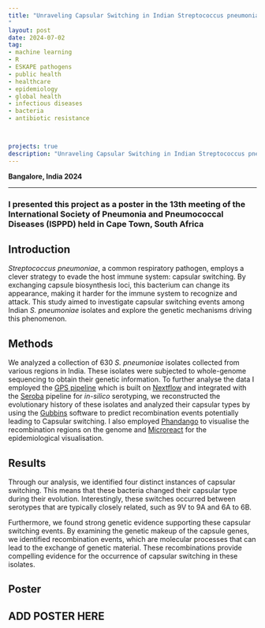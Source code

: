 ```yaml
---
title: "Unraveling Capsular Switching in Indian Streptococcus pneumoniae Isolates
"
layout: post
date: 2024-07-02
tag:
- machine learning
- R
- ESKAPE pathogens
- public health
- healthcare
- epidemiology
- global health
- infectious diseases
- bacteria
- antibiotic resistance



projects: true
description: "Unraveling Capsular Switching in Indian Streptococcus pneumoniae Isolates"
---
```


**Bangalore, India 2024**

---
### I presented this project as a poster in the 13th meeting of the International Society of Pneumonia and Pneumococcal Diseases (ISPPD) held in Cape Town, South Africa
## Introduction
*Streptococcus pneumoniae*, a common respiratory pathogen, employs a clever strategy to evade the host immune system: capsular switching. By exchanging capsule biosynthesis loci, this bacterium can change its appearance, making it harder for the immune system to recognize and attack. This study aimed to investigate capsular switching events among Indian *S. pneumoniae* isolates and explore the genetic mechanisms driving this phenomenon.

## Methods
We analyzed a collection of 630 *S. pneumoniae* isolates collected from various regions in India. These isolates were subjected to whole-genome sequencing to obtain their genetic information. To further analyse the data I employed the [GPS pipeline](https://github.com/sanger-bentley-group/gps-pipeline) which is built on [Nextflow](https://www.nextflow.io/) and integrated with the [Seroba](https://sanger-pathogens.github.io/seroba/) pipeline for *in-silico* serotyping, we reconstructed the evolutionary history of these isolates and analyzed their capsular types by using the [Gubbins](https://github.com/nickjcroucher/gubbins) software to predict recombination events potentially leading to Capsular switching. I also employed [Phandango](https://jameshadfield.github.io/phandango/#/) to visualise the recombination regions on the genome and [Microreact](https://microreact.org/) for the epidemiological visualisation.
## Results
Through our analysis, we identified four distinct instances of capsular switching. This means that these bacteria changed their capsular type during their evolution. Interestingly, these switches occurred between serotypes that are typically closely related, such as 9V to 9A and 6A to 6B.

Furthermore, we found strong genetic evidence supporting these capsular switching events. By examining the genetic makeup of the capsule genes, we identified recombination events, which are molecular processes that can lead to the exchange of genetic material. These recombinations provide compelling evidence for the occurrence of capsular switching in these isolates.

## Poster

## ADD POSTER HERE
